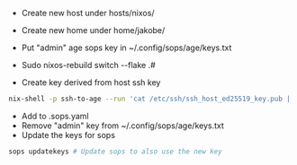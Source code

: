 - Create new host under hosts/nixos/<hostname>
- Create new home under home/jakobe/<hostname>

- Put "admin" age sops key in ~/.config/sops/age/keys.txt
- Sudo nixos-rebuild switch --flake .#<hostname>

- Create key derived from host ssh key

```bash
nix-shell -p ssh-to-age --run 'cat /etc/ssh/ssh_host_ed25519_key.pub | ssh-to-age' # Get age key from host ssh key
```

- Add to .sops.yaml
- Remove "admin" key from ~/.config/sops/age/keys.txt
- Update the keys for sops

```bash
sops updatekeys # Update sops to also use the new key
```
